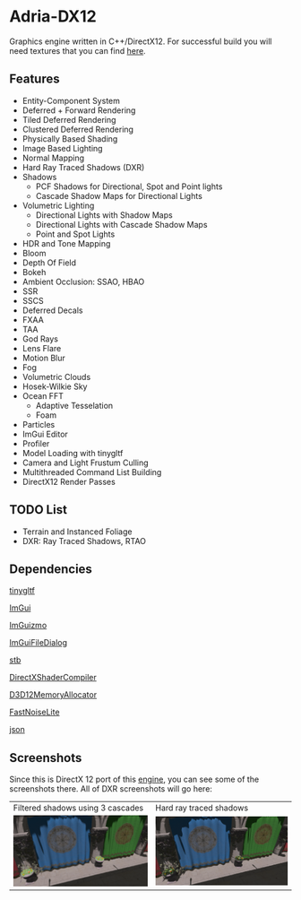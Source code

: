 # Adria-DX12

Graphics engine written in C++/DirectX12. For successful build you will need textures that you can find [here](https://github.com/mateeeeeee/Adria-DX11/releases/tag/1.0).
## Features
* Entity-Component System
* Deferred + Forward Rendering 
* Tiled Deferred Rendering 
* Clustered Deferred Rendering
* Physically Based Shading
* Image Based Lighting
* Normal Mapping
* Hard Ray Traced Shadows (DXR)
* Shadows
    - PCF Shadows for Directional, Spot and Point lights
    - Cascade Shadow Maps for Directional Lights
* Volumetric Lighting
    - Directional Lights with Shadow Maps
    - Directional Lights with Cascade Shadow Maps
    - Point and Spot Lights 
* HDR and Tone Mapping
* Bloom
* Depth Of Field
* Bokeh
* Ambient Occlusion: SSAO, HBAO
* SSR
* SSCS
* Deferred Decals
* FXAA
* TAA
* God Rays
* Lens Flare
* Motion Blur
* Fog
* Volumetric Clouds
* Hosek-Wilkie Sky
* Ocean FFT
    - Adaptive Tesselation
    - Foam
* Particles
* ImGui Editor
* Profiler
* Model Loading with tinygltf
* Camera and Light Frustum Culling
* Multithreaded Command List Building
* DirectX12 Render Passes

## TODO List
* Terrain and Instanced Foliage
* DXR: Ray Traced Shadows, RTAO


## Dependencies
[tinygltf](https://github.com/syoyo/tinygltf)

[ImGui](https://github.com/ocornut/imgui)

[ImGuizmo](https://github.com/CedricGuillemet/ImGuizmo)

[ImGuiFileDialog](https://github.com/aiekick/ImGuiFileDialog)

[stb](https://github.com/nothings/stb)

[DirectXShaderCompiler](https://github.com/microsoft/DirectXShaderCompiler)

[D3D12MemoryAllocator](https://github.com/GPUOpen-LibrariesAndSDKs/D3D12MemoryAllocator)

[FastNoiseLite](https://github.com/Auburn/FastNoiseLite)

[json](https://github.com/nlohmann/json)

## Screenshots

Since this is DirectX 12 port of this [engine](https://github.com/mate286/Adria-DX11), you can see some of the screenshots there. 
All of DXR screenshots will go here:

<table>
  <tr>
    <td>Filtered shadows using 3 cascades</td>
     <td>Hard ray traced shadows</td>
     </tr>
  <tr>
    <td><img src="Screenshots/cascades.png"></td>
    <td><img src="Screenshots/rtshadows.png"></td>
  </tr>
 </table>
